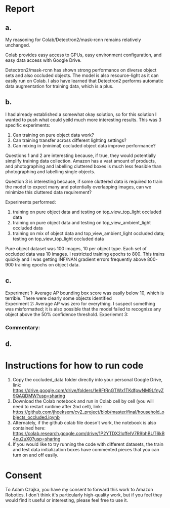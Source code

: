 # Report
## a. 

My reasoning for Colab/Detectron2/mask-rcnn remains relatively unchanged. 

Colab provides easy access to GPUs, easy environment configuration, and easy data access with Google Drive.

Detectron2/mask-rcnn has shown strong performance on diverse object sets and also occluded objects. The model is also resource-light as it can easily run on Colab. I also have learned that Detectron2 performs automatic data augmentation for training data, which is a plus.

## b.

I had already established a somewhat okay solution, so for this solution I wanted to push what could yeild much more interesting results. This was 3 specific experiments: 
1) Can training on pure object data work? 
2) Can training transfer across different lighting settings? 
3) Can mixing in (minimal) occluded object data improve performance?

Questions 1 and 2 are interesting because, if true, they would potentially simplify training data collection. Amazon has a vast amount of products, and photographing and labelling cluttered boxes is much less feasible than photographing and labelling single objects. 

Question 3 is interesting because, if some cluttered data is required to train the model to expect many and potentially overlapping images, can we minimize this cluttered data requirement?

Experiments performed:
1) training on pure object data and testing on top_view_top_light occluded data
2) training on pure object data and testing on top_view_ambient_light occluded data
3) training on mix of object data and top_view_ambient_light occluded data; testing on top_view_top_light occluded data

Pure object dataset was 100 images, 10 per object type. Each set of occluded data was 10 images. I restricted training epochs to 800. This trains quickly and I was getting INF/NAN gradient errors frequently above 800-900 training epochs on object data. 

## c.

Experiment 1: Average AP bounding box score was easily below 10, which is terrible. There were clearly some objects identified  
Experiment 2: Average AP was zero for everything. I suspect something was misformatted; it is also possible that the model failed to recognize any object above the 50% confidence threshold.
Experiemnt 3: 
 
### Commentary: 

## d.



# Instructions for how to run code
1. Copy the occluded_data folder directly into your personal Google Drive, link: https://drive.google.com/drive/folders/1e8FtRnGTWx1TKdfpwNM9LfnyZ9QAQDMW?usp=sharing
2. Download the Colab notebook and run in Colab cell by cell (you will need to restart runtime after 2nd cell), link: https://github.com/jhoeksem/cv2_project/blob/master/final/household_objects_occluded.ipynb
3. Alternately, if the github colab file doesn't work, the notebook is also contained here: https://colab.research.google.com/drive/1P2YTDX2loffeIV7R9bhBUT6kB4ou2uX0?usp=sharing
4. If you would like to try running the code with different datasets, the train and test data initialization boxes have commented pieces that you can turn on and off easily.

# Consent 
To Adam Czajka, you have my consent to forward this work to Amazon Robotics. I don't think it's particularly high-quality work, but if you feel they would find it useful or interesting, please feel free to use it. 
